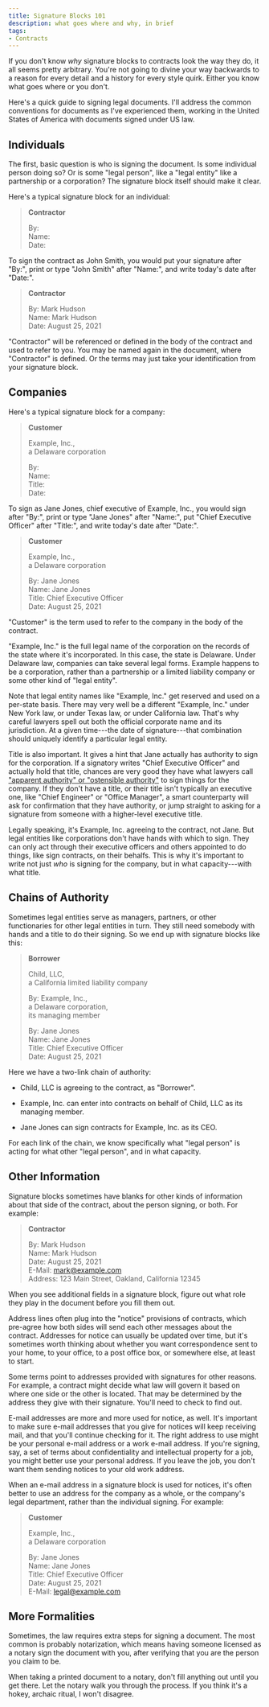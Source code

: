 ```yaml
---
title: Signature Blocks 101
description: what goes where and why, in brief
tags:
- Contracts
---
```


If you don't know _why_ signature blocks to contracts look the way they do, it all seems pretty arbitrary.  You're not going to divine your way backwards to a reason for every detail and a history for every style quirk.  Either you know what goes where or you don't.

Here's a quick guide to signing legal documents.  I'll address the common conventions for documents as I've experienced them, working in the United States of America with documents signed under US law.

## Individuals

The first, basic question is who is signing the document.  Is some individual person doing so?  Or is some "legal person", like a "legal entity" like a partnership or a corporation?  The signature block itself should make it clear.

Here's a typical signature block for an individual:

> **Contractor**
>
> By:<br>
> Name:<br>
> Date:

To sign the contract as John Smith, you would put your signature after "By:", print or type "John Smith" after "Name:", and write today's date after "Date:".

> **Contractor**
>
> By: <span class="conformedSignature">Mark Hudson</span><br>
> Name: <span class="completedBySignatory">Mark Hudson</span><br>
> Date: <span class="completedBySignatory">August 25, 2021</span>

"Contractor" will be referenced or defined in the body of the contract and used to refer to you.  You may be named again in the document, where "Contractor" is defined.  Or the terms may just take your identification from your signature block.

## Companies

Here's a typical signature block for a company:

> **Customer**
>
> Example, Inc.,<br>
> a Delaware corporation
>
> By:<br>
> Name:<br>
> Title:<br>
> Date:

To sign as Jane Jones, chief executive of Example, Inc., you would sign after "By:", print or type "Jane Jones" after "Name:", put "Chief Executive Officer" after "Title:", and write today's date after "Date:".

> **Customer**
>
> Example, Inc.,<br>
> a Delaware corporation
>
> By: <span class="conformedSignature">Jane Jones</span><br>
> Name: <span class="completedBySignatory">Jane Jones</span><br>
> Title: <span class="completedBySignatory">Chief Executive Officer</span><br>
> Date: <span class="completedBySignatory">August 25, 2021</span>

"Customer" is the term used to refer to the company in the body of the contract.

"Example, Inc." is the full legal name of the corporation on the records of the state where it's incorporated.  In this case, the state is Delaware.  Under Delaware law, companies can take several legal forms.  Example happens to be a corporation, rather than a partnership or a limited liability company or some other kind of "legal entity".

Note that legal entity names like "Example, Inc." get reserved and used on a per-state basis.  There may very well be a different "Example, Inc." under New York law, or under Texas law, or under California law.  That's why careful lawyers spell out both the official corporate name and its jurisdiction.  At a given time---the date of signature---that combination should uniquely identify a particular legal entity.

Title is also important.  It gives a hint that Jane actually has authority to sign for the corporation.  If a signatory writes "Chief Executive Officer" and actually hold that title, chances are very good they have what lawyers call ["apparent authority" or "ostensible authority"](https://en.wikipedia.org/wiki/Apparent_authority) to sign things for the company.  If they don't have a title, or their title isn't typically an executive one, like "Chief Engineer" or "Office Manager", a smart counterparty will ask for confirmation that they have authority, or jump straight to asking for a signature from someone with a higher-level executive title.

Legally speaking, it's Example, Inc. agreeing to the contract, not Jane.  But legal entities like corporations don't have hands with which to sign.  They can only act through their executive officers and others appointed to do things, like sign contracts, on their behalfs.  This is why it's important to write not just _who_ is signing for the company, but in what capacity---with what title.

## Chains of Authority

Sometimes legal entities serve as managers, partners, or other functionaries for other legal entities in turn.  They still need somebody with hands and a title to do their signing.  So we end up with signature blocks like this:

> **Borrower**
>
> Child, LLC,<br>
> a California limited liability company
>
> By: Example, Inc.,<br>
> a Delaware corporation,<br>
> its managing member
>
> By: <span class="conformedSignature">Jane Jones</span><br>
> Name: <span class="completedBySignatory">Jane Jones</span><br>
> Title: <span class="completedBySignatory">Chief Executive Officer</span><br>
> Date: <span class="completedBySignatory">August 25, 2021</span>

Here we have a two-link chain of authority:

- Child, LLC is agreeing to the contract, as "Borrower".

- Example, Inc. can enter into contracts on behalf of Child, LLC as its managing member.

- Jane Jones can sign contracts for Example, Inc. as its CEO.

For each link of the chain, we know specifically what "legal person" is acting for what other "legal person", and in what capacity.

## Other Information

Signature blocks sometimes have blanks for other kinds of information about that side of the contract, about the person signing, or both.  For example:

> **Contractor**
>
> By: <span class="conformedSignature">Mark Hudson</span><br>
> Name: <span class="completedBySignatory">Mark Hudson</span><br>
> Date: <span class="completedBySignatory">August 25, 2021</span><br>
> E-Mail: <span class="completedBySignatory">mark@example.com</span><br>
> Address: <span class="completedBySignatory">123 Main Street, Oakland, California 12345</span>

When you see additional fields in a signature block, figure out what role they play in the document before you fill them out.

Address lines often plug into the "notice" provisions of contracts, which pre-agree how both sides will send each other messages about the contract.  Addresses for notice can usually be updated over time, but it's sometimes worth thinking about whether you want correspondence sent to your home, to your office, to a post office box, or somewhere else, at least to start.

Some terms point to addresses provided with signatures for other reasons.  For example, a contract might decide what law will govern it based on where one side or the other is located.  That may be determined by the address they give with their signature.  You'll need to check to find out.

E-mail addresses are more and more used for notice, as well.  It's important to make sure e-mail addresses that you give for notices will keep receiving mail, and that you'll continue checking for it.  The right address to use might be your personal e-mail address or a work e-mail address.  If you're signing, say, a set of terms about confidentiality and intellectual property for a job, you might better use your personal address.  If you leave the job, you don't want them sending notices to your old work address.

When an e-mail address in a signature block is used for notices, it's often better to use an address for the company as a whole, or the company's legal department, rather than the individual signing.  For example:

> **Customer**
>
> Example, Inc.,<br>
> a Delaware corporation
>
> By: <span class="conformedSignature">Jane Jones</span><br>
> Name: <span class="completedBySignatory">Jane Jones</span><br>
> Title: <span class="completedBySignatory">Chief Executive Officer</span><br>
> Date: <span class="completedBySignatory">August 25, 2021</span><br>
> E-Mail: <span class="completedBySignatory">legal@example.com</span>

## More Formalities

Sometimes, the law requires extra steps for signing a document.  The most common is probably notarization, which means having someone licensed as a notary sign the document with you, after verifying that you are the person you claim to be.

When taking a printed document to a notary, don't fill anything out until you get there.  Let the notary walk you through the process.  If you think it's a hokey, archaic ritual, I won't disagree.
